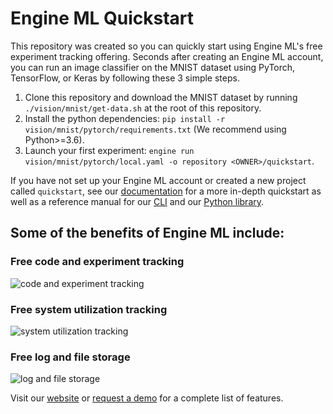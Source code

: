# Engine ML Quickstart

This repository was created so you can quickly start using Engine ML's free experiment tracking offering. Seconds after
creating an Engine ML account, you can run an image classifier on the MNIST dataset using PyTorch, TensorFlow,
or Keras by following these 3 simple steps.

1) Clone this repository and download the MNIST dataset by running `./vision/mnist/get-data.sh` at the root of this repository.
2) Install the python dependencies: `pip install -r vision/mnist/pytorch/requirements.txt` (We recommend using Python>=3.6).
3) Launch your first experiment: `engine run vision/mnist/pytorch/local.yaml -o repository <OWNER>/quickstart`.

If you have not set up your Engine ML account or created a new project called `quickstart`, see our
[documentation](https://docs.engineml.com) for a more in-depth quickstart as well as a reference manual
for our [CLI](https://docs.engineml.com/docs/cli/reference)
and our [Python library](https://docs.engineml.com/docs/eml/reference/common).

## Some of the benefits of Engine ML include:
### Free code and experiment tracking
![code and experiment tracking](https://engineml-readme-images.s3.amazonaws.com/job_details.png)

### Free system utilization tracking
![system utilization tracking](https://engineml-readme-images.s3.amazonaws.com/metrics.png)

### Free log and file storage
![log and file storage ](https://engineml-readme-images.s3.amazonaws.com/outputs.png)

Visit our [website](https://docs.engineml.com) or [request a demo](https://engineml.com/contact)
for a complete list of features.
